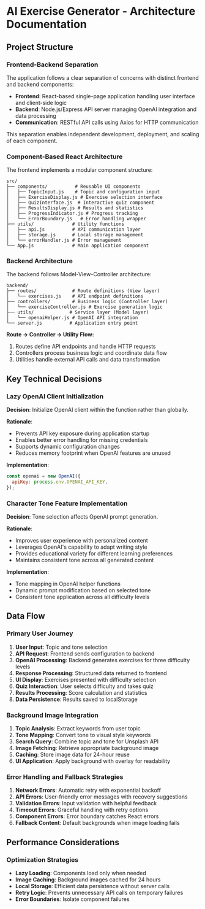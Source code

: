 # AI Exercise Generator - Architecture Documentation

## Project Structure

### Frontend-Backend Separation

The application follows a clear separation of concerns with distinct frontend and backend components:

- **Frontend**: React-based single-page application handling user interface and client-side logic
- **Backend**: Node.js/Express API server managing OpenAI integration and data processing
- **Communication**: RESTful API calls using Axios for HTTP communication

This separation enables independent development, deployment, and scaling of each component.

### Component-Based React Architecture

The frontend implements a modular component structure:

```
src/
├── components/          # Reusable UI components
│   ├── TopicInput.js    # Topic and configuration input
│   ├── ExerciseDisplay.js # Exercise selection interface
│   ├── QuizInterface.js  # Interactive quiz component
│   ├── ResultsDisplay.js # Results and statistics
│   ├── ProgressIndicator.js # Progress tracking
│   └── ErrorBoundary.js   # Error handling wrapper
├── utils/              # Utility functions
│   ├── api.js          # API communication layer
│   ├── storage.js      # Local storage management
│   └── errorHandler.js # Error management
└── App.js              # Main application component
```

### Backend Architecture

The backend follows Model-View-Controller architecture:

```
backend/
├── routes/             # Route definitions (View layer)
│   └── exercises.js    # API endpoint definitions
├── controllers/        # Business logic (Controller layer)
│   └── exerciseController.js # Exercise generation logic
├── utils/             # Service layer (Model layer)
│   └── openaiHelper.js # OpenAI API integration
└── server.js          # Application entry point
```

**Route → Controller → Utility Flow:**
1. Routes define API endpoints and handle HTTP requests
2. Controllers process business logic and coordinate data flow
3. Utilities handle external API calls and data transformation

## Key Technical Decisions

### Lazy OpenAI Client Initialization

**Decision**: Initialize OpenAI client within the function rather than globally.

**Rationale**: 
- Prevents API key exposure during application startup
- Enables better error handling for missing credentials
- Supports dynamic configuration changes
- Reduces memory footprint when OpenAI features are unused

**Implementation**:
```javascript
const openai = new OpenAI({
  apiKey: process.env.OPENAI_API_KEY,
});
```


### Character Tone Feature Implementation

**Decision**: Tone selection affects OpenAI prompt generation.

**Rationale**:
- Improves user experience with personalized content
- Leverages OpenAI's capability to adapt writing style
- Provides educational variety for different learning preferences
- Maintains consistent tone across all generated content

**Implementation**:
- Tone mapping in OpenAI helper functions
- Dynamic prompt modification based on selected tone
- Consistent tone application across all difficulty levels

## Data Flow

### Primary User Journey

1. **User Input**: Topic and tone selection
2. **API Request**: Frontend sends configuration to backend
3. **OpenAI Processing**: Backend generates exercises for three difficulty levels
4. **Response Processing**: Structured data returned to frontend
5. **UI Display**: Exercises presented with difficulty selection
6. **Quiz Interaction**: User selects difficulty and takes quiz
7. **Results Processing**: Score calculation and statistics
8. **Data Persistence**: Results saved to localStorage

### Background Image Integration

1. **Topic Analysis**: Extract keywords from user topic
2. **Tone Mapping**: Convert tone to visual style keywords
3. **Search Query**: Combine topic and tone for Unsplash API
4. **Image Fetching**: Retrieve appropriate background image
5. **Caching**: Store image data for 24-hour reuse
6. **UI Application**: Apply background with overlay for readability

### Error Handling and Fallback Strategies

1. **Network Errors**: Automatic retry with exponential backoff
2. **API Errors**: User-friendly error messages with recovery suggestions
3. **Validation Errors**: Input validation with helpful feedback
4. **Timeout Errors**: Graceful handling with retry options
5. **Component Errors**: Error boundary catches React errors
6. **Fallback Content**: Default backgrounds when image loading fails

## Performance Considerations

### Optimization Strategies

- **Lazy Loading**: Components load only when needed
- **Image Caching**: Background images cached for 24 hours
- **Local Storage**: Efficient data persistence without server calls
- **Retry Logic**: Prevents unnecessary API calls on temporary failures
- **Error Boundaries**: Isolate component failures
